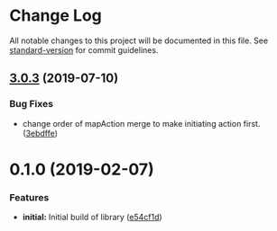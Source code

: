 # Change Log

All notable changes to this project will be documented in this file. See [standard-version](https://github.com/conventional-changelog/standard-version) for commit guidelines.

## [3.0.3](https://github.com/nullpub/dux/compare/v3.0.2...v3.0.3) (2019-07-10)


### Bug Fixes

* change order of mapAction merge to make initiating action first. ([3ebdffe](https://github.com/nullpub/dux/commit/3ebdffe))



<a name="0.1.0"></a>
# 0.1.0 (2019-02-07)


### Features

* **initial:** Initial build of library ([e54cf1d](https://github.com/nullpub/dux/commit/e54cf1d))
